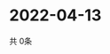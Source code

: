 # 2022-04-13
  共 0条

  <!-- BEGIN -->
  <!-- 最后更新时间Wed Apr 13 2022 08:08:43 GMT+0000 (Coordinated Universal Time) -->
  
  <!-- END -->
  
  
